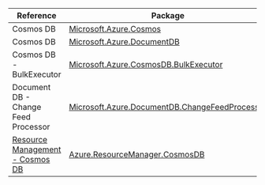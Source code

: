 | Reference | Package | Source |
|---|---|---|
|Cosmos DB|[Microsoft.Azure.Cosmos](https://www.nuget.org/packages/Microsoft.Azure.Cosmos)|[GitHub](https://github.com/Azure/azure-sdk-for-net/blob/main/)|
|Cosmos DB|[Microsoft.Azure.DocumentDB](https://www.nuget.org/packages/Microsoft.Azure.DocumentDB)|[GitHub](https://github.com/Azure/azure-sdk-for-net/blob/main/)|
|Cosmos DB - BulkExecutor|[Microsoft.Azure.CosmosDB.BulkExecutor](https://www.nuget.org/packages/Microsoft.Azure.CosmosDB.BulkExecutor)|[GitHub](https://github.com/Azure/azure-sdk-for-net/blob/main/)|
|Document DB - Change Feed Processor|[Microsoft.Azure.DocumentDB.ChangeFeedProcessor](https://www.nuget.org/packages/Microsoft.Azure.DocumentDB.ChangeFeedProcessor)|[GitHub](https://github.com/Azure/azure-sdk-for-net/blob/main/)|
|[Resource Management - Cosmos DB](resourcemanager.cosmosdb-readme.md)|[Azure.ResourceManager.CosmosDB](https://www.nuget.org/packages/Azure.ResourceManager.CosmosDB)|[GitHub](https://github.com/Azure/azure-sdk-for-net/blob/main/sdk/cosmosdb/Azure.ResourceManager.CosmosDB)|
